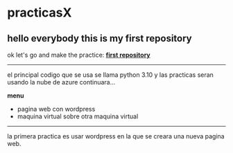 # practicasX
## hello everybody this is my first repository
ok let's go and make the practice:
**[first repository](https://github.com/JoseJuML/practicasX.git)**

--------------------------------------------------
el principal codigo que se usa se llama python 3.10 y las practicas seran usando la nube de azure
continuara...

**menu**

* pagina web con wordpress
* maquina virtual sobre otra maquina virtual


------------------------------------------------
la primera practica es usar wordpress en la que se creara una nueva pagina web.
